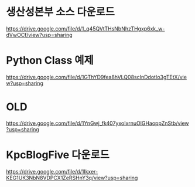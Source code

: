 # 생산성본부 소스 다운로드

https://drive.google.com/file/d/1_q45QVtTHsNbNhzTHgxp6xk_w-dVwOCf/view?usp=sharing

# Python Class 예제
https://drive.google.com/file/d/1GThYD9fea8hVLQ08scInDdotIo3gTEtX/view?usp=sharing


# OLD

https://drive.google.com/file/d/1YnGwj_fk407yxoIxrnuOlGHaoppZnStb/view?usp=sharing

# KpcBlogFive 다운로드

https://drive.google.com/file/d/1Ikxer-KEG1UK3NbN8VDPCX1ZeRSHnY3q/view?usp=sharing

